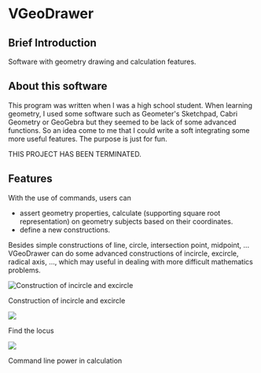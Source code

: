 # VGeoDrawer

## Brief Introduction

Software with geometry drawing and calculation features.

## About this software

This program was written when I was a high school student. When learning geometry, I used some software such as Geometer's Sketchpad, Cabri Geometry or GeoGebra but they seemed to be lack of some advanced functions. So an idea come to me that I could write a soft integrating some more useful features. The purpose is just for fun.

THIS PROJECT HAS BEEN TERMINATED.

## Features

With the use of commands, users can 
- assert geometry properties, calculate (supporting square root representation) on geometry subjects based on their coordinates. 
- define a new constructions.

Besides simple constructions of line, circle, intersection point, midpoint, ... VGeoDrawer can do some advanced constructions of incircle, excircle, radical axis, ..., which may useful in dealing with more difficult mathematics problems.

![Construction of incircle and excircle](https://3.bp.blogspot.com/-ZOLDcRpb8HM/UMAZ0neRhgI/AAAAAAAAAGI/oogIp68itjA/s640/Untitled.png)

Construction of incircle and excircle

![](https://1.bp.blogspot.com/-3OuZMsw2HaM/UMAboxotxbI/AAAAAAAAAGQ/ucLipnbx4eU/s640/Untitled5.png)

Find the locus

![](https://1.bp.blogspot.com/-iC--XvEChl0/UMLmdUOwyII/AAAAAAAAAIk/eQXxpgEihJY/s640/Untitled.png)

Command line power in calculation
